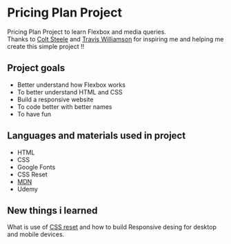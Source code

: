 # Pricing Plan Project
Pricing Plan Project to learn Flexbox and media queries.
<br>
Thanks to [Colt Steele](https://www.youtube.com/c/ColtSteeleCode) and [Travis Williamson](https://codepen.io/travisw) for inspiring me and helping me create this simple project !!
## Project goals
- Better understand how Flexbox works
- To better understand HTML and CSS
- Build a responsive website
- To code better with better names
- To have fun
## Languages and materials used in project
- HTML
- CSS
- Google Fonts
- CSS Reset
- [MDN](https://developer.mozilla.org/en-US/)
- Udemy
## New things i learned
What is use of [CSS reset](https://meyerweb.com/eric/tools/css/reset/) and how to build Responsive desing for desktop and mobile devices.
